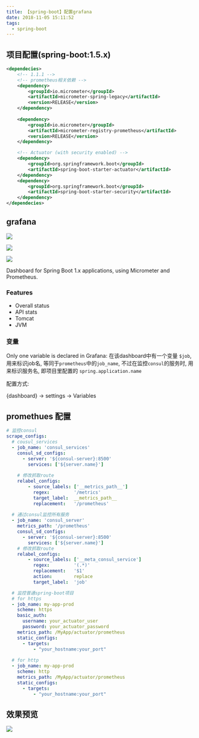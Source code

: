 ```yaml
---
title: 【spring-boot】配置grafana
date: 2018-11-05 15:11:52
tags:
  - spring-boot
---
```


## 项目配置(spring-boot:1.5.x)

```xml
<dependecies>
    <!-- 1.1.1 -->
    <!-- prometheus相关依赖 -->
    <dependency>
        <groupId>io.micrometer</groupId>
        <artifactId>micrometer-spring-legacy</artifactId>
        <version>RELEASE</version>
    </dependency>
    
    <dependency>
        <groupId>io.micrometer</groupId>
        <artifactId>micrometer-registry-prometheus</artifactId>
        <version>RELEASE</version>
    </dependency>

    <!-- Actuator (with security enabled) -->
    <dependency>
        <groupId>org.springframework.boot</groupId>
        <artifactId>spring-boot-starter-actuator</artifactId>
    </dependency>
    <dependency>
        <groupId>org.springframework.boot</groupId>
        <artifactId>spring-boot-starter-security</artifactId>
    </dependency>
</dependecies>
```

## grafana

![](../assets/grafana-01.png)

![](../assets/grafana-02.png)

![](../assets/grafana-03.png)

Dashboard for Spring Boot 1.x applications, using Micrometer and Prometheus.

### Features
- Overall status
- API stats
- Tomcat
- JVM

### 变量
Only one variable is declared in Grafana:
在该dashboard中有一个变量 `$job`, 用来标识job名, 等同于`prometheus`中的`job_name`, 
不过在监控`consul`的服务时, 用来标识服务名, 即项目里配置的 `spring.application.name`

配置方式:

{dashboard} -> settings -> Variables

## promethues 配置

```yaml
# 监控consul
scrape_configs:
  # cousul_services
  - job_name: 'consul_services'
    consul_sd_configs:
      - server: '${consul-server}:8500'
        services: ['${server.name}']
  
    # 修改抓取route
    relabel_configs:
        - source_labels: ['__metrics_path__']
          regex:         '/metrics'
          target_label:  __metrics_path__
          replacement:   '/prometheus'
  
  # 通过consul监控所有服务
  - job_name: 'consul_server'
    metrics_path: '/prometheus'
    consul_sd_configs:
      - server: '${consul-server}:8500'
        services: ['${server.name}']
    # 修改抓取route
    relabel_configs:
        - source_labels: ['__meta_consul_service']
          regex:         '(.*)'
          replacement:   '$1'
          action:        replace
          target_label:  'job'

  # 监控普通spring-boot项目
  # for https
  - job_name: my-app-prod
    scheme: https
    basic_auth:
      username: your_actuator_user
      password: your_actuator_password
    metrics_path: /MyApp/actuator/prometheus
    static_configs:
      - targets:
          - "your_hostname:your_port"
  
  # for http
  - job_name: my-app-prod
    scheme: http
    metrics_path: /MyApp/actuator/prometheus
    static_configs:
      - targets:
          - "your_hostname:your_port"
```

## 效果预览

![](../assets/grafana-preview.png)
